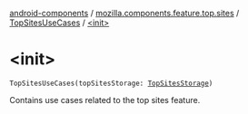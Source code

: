 [android-components](../../index.md) / [mozilla.components.feature.top.sites](../index.md) / [TopSitesUseCases](index.md) / [&lt;init&gt;](./-init-.md)

# &lt;init&gt;

`TopSitesUseCases(topSitesStorage: `[`TopSitesStorage`](../-top-sites-storage/index.md)`)`

Contains use cases related to the top sites feature.

